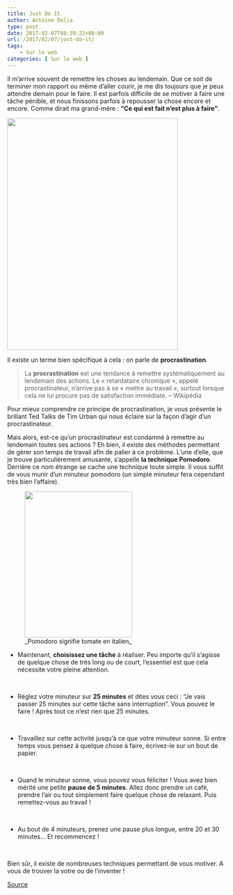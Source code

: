 ```yaml
---
title: Just Do It
author: Antoine Delia
type: post
date: 2017-02-07T08:39:22+00:00
url: /2017/02/07/just-do-it/
tags:
    - Sur le web
categories: [ Sur le web ]
---
```

Il m&#8217;arrive souvent de remettre les choses au lendemain. Que ce soit de terminer mon rapport ou même d&#8217;aller courir, je me dis toujours que je peux attendre demain pour le faire. Il est parfois difficile de se motiver à faire une tâche pénible, et nous finissons parfois à repousser la chose encore et encore. Comme dirait ma grand-mère : **&#8220;Ce qui est fait n&#8217;est plus à faire&#8221;**.

<img loading="lazy" class="aligncenter" src="https://i0.wp.com/i.imgur.com/4Cir7iv.png?resize=392%2C533&#038;ssl=1" width="392" height="533" data-recalc-dims="1" /> 

Il existe un terme bien spécifique à cela : on parle de **procrastination**.

> La **procrastination** est une tendance à remettre systématiquement au lendemain des actions. Le « retardataire chronique », appelé procrastinateur, n’arrive pas à se « mettre au travail », surtout lorsque cela ne lui procure pas de satisfaction immédiate. &#8211; Wikipédia

Pour mieux comprendre ce principe de procrastination, je vous présente le brillant Ted Talks de Tim Urban qui nous éclaire sur la façon d&#8217;agir d&#8217;un procrastinateur.

<span class="embed-youtube" style="text-align:center; display: block;"></span>

Mais alors, est-ce qu&#8217;un procrastinateur est condamné à remettre au lendemain toutes ses actions ? Eh bien, il existe des méthodes permettant de gérer son temps de travail afin de palier à ce problème. L&#8217;une d&#8217;elle, que je trouve particulièrement amusante, s&#8217;appelle **la technique Pomodoro**. Derrière ce nom étrange se cache une technique toute simple. Il vous suffit de vous munir d&#8217;un minuteur pomodoro (un simple minuteur fera cependant très bien l&#8217;affaire).

<figure style="width: 247px" class="wp-caption aligncenter"><img loading="lazy" src="https://upload.wikimedia.org/wikipedia/commons/3/34/Il_pomodoro.jpg" width="247" height="336" /><figcaption class="wp-caption-text">_Pomodoro signifie tomate en italien_</figcaption></figure>

  * Maintenant, **choisissez une tâche** à réaliser. Peu importe qu&#8217;il s&#8217;agisse de quelque chose de très long ou de court, l&#8217;essentiel est que cela nécessite votre pleine attention.

&nbsp;

  * Réglez votre minuteur sur **25 minutes** et dites vous ceci : &#8220;Je vais passer 25 minutes sur cette tâche sans interruption&#8221;. Vous pouvez le faire ! Après tout ce n&#8217;est rien que 25 minutes.

&nbsp;

  * Travaillez sur cette activité jusqu&#8217;à ce que votre minuteur sonne. Si entre temps vous pensez à quelque chose à faire, écrivez-le sur un bout de papier.

&nbsp;

  * Quand le minuteur sonne, vous pouvez vous féliciter ! Vous avez bien mérité une petite **pause de 5 minutes**. Allez donc prendre un café, prendre l&#8217;air ou tout simplement faire quelque chose de relaxant. Puis remettez-vous au travail !

&nbsp;

  * Au bout de 4 minuteurs, prenez une pause plus longue, entre 20 et 30 minutes&#8230; Et recommencez !

&nbsp;

Bien sûr, il existe de nombreuses techniques permettant de vous motiver. A vous de trouver la votre ou de l&#8217;inventer !

[Source][1]

 [1]: https://cirillocompany.de/pages/pomodoro-technique